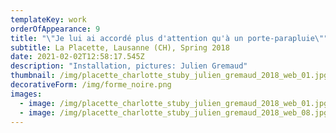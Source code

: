```yaml
---
templateKey: work
orderOfAppearance: 9
title: "\"Je lui ai accordé plus d'attention qu'à un porte-parapluie\""
subtitle: La Placette, Lausanne (CH), Spring 2018
date: 2021-02-02T12:58:17.545Z
description: "Installation, pictures: Julien Gremaud"
thumbnail: /img/placette_charlotte_stuby_julien_gremaud_2018_web_01.jpg
decorativeForm: /img/forme_noire.png
images:
  - image: /img/placette_charlotte_stuby_julien_gremaud_2018_web_01.jpg
  - image: /img/placette_charlotte_stuby_julien_gremaud_2018_web_08.jpg
---
```

